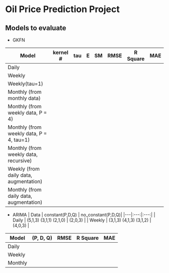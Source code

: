 # Oil Price Prediction Project


## Models to evaluate

-  GKFN

| Model  | kernel # | tau | E | SM |  RMSE | R Square |  MAE |
|---|:---:|:---:|:---:|:---:|:---:|:---:|---:|
| Daily | | | | | | | |
| Weekly | | | | | | | |
| Weekly(tau=1) | | | | | | | |
| Monthly (from monthly data) | | | | | | | | 
| Monthly (from weekly data, P = 4) | | | | | | | |
| Monthly (from weekly data, P = 4, tau=1) | | | | | | | |
| Monthly (from weekly data, recursive) | | | | | | | | 
| Weekly (from daily data, augmentation) | | | | | | | |
| Monthly (from daily data, augmentation) | | | | | | | |

- ARIMA
| Data  | constant(P,D,Q) | no_constant(P,D,Q)|
|---|:---:|:---:|
| Daily | (5,1,3) (3,1,1) (2,1,0) | (2,0,3) |
| Weekly | (3,1,3) (4,1,3) (3,1,2) | (4,0,3) | 



| Model  | (P, D, Q) | RMSE | R Square |  MAE |
|---|:---:|:---:|:---:|---:|
| Daily | | | 
| Weekly | | | 
| Monthly | | | 

